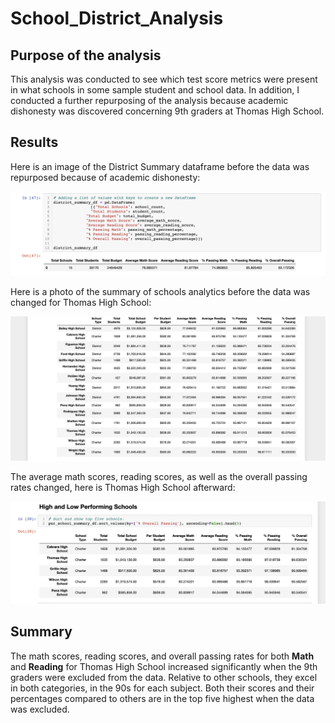 # School_District_Analysis

## Purpose of the analysis

This analysis was conducted to see which test score metrics were present in what schools in some sample student
and school data. In addition, I conducted a further repurposing of the analysis because academic dishonesty was discovered
concerning 9th graders at Thomas High School. 

## Results

Here is an image of the District Summary dataframe before the data was repurposed because of academic dishonesty:

![District Summary](https://github.com/Kyle2Miles93/School_District_Analysis/blob/main/District_Summary_Dataframe.png)

Here is a photo of the summary of schools analytics before the data was changed for Thomas High School:

![Per_school Summary](https://github.com/Kyle2Miles93/School_District_Analysis/blob/main/Per_School_Summary.png)

The average math scores, reading scores, as well as the overall passing rates changed, here is Thomas High School afterward:

![Thomas High School new metrics](https://github.com/Kyle2Miles93/School_District_Analysis/blob/main/Thomas%20High%20School%20NEW.png)

## Summary

The math scores, reading scores, and overall passing rates for both **Math** and **Reading**  for Thomas High School increased significantly when the 9th graders were excluded from the data.
Relative to other schools, they excel in both categories, in the 90s for each subject. 
Both their scores and their percentages compared to others are in the top five highest when the data was excluded.





